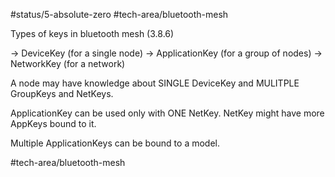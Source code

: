 #status/5-absolute-zero 
#tech-area/bluetooth-mesh 

Types of keys in bluetooth mesh (3.8.6)

-> DeviceKey (for a single node)
-> ApplicationKey (for a group of nodes)
-> NetworkKey (for a network)

A node may have knowledge about SINGLE DeviceKey and MULITPLE GroupKeys and NetKeys.

ApplicationKey can be used only with ONE NetKey. NetKey might have more AppKeys bound to it. 

Multiple ApplicationKeys can be bound to a model.

#tech-area/bluetooth-mesh 